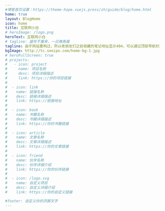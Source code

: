 ```yaml
---
#博客首页设置：https://theme-hope.vuejs.press/zh/guide/blog/home.html
home: true
layout: BlogHome
icon: home
title: 互联网小白
# heroImage: /logo.png
heroText: 互联网小白
# tagline: 盛年不重来，一日难再晨
tagline: 由于网站重构过，所以老朋友们之前收藏的笔记地址显示404，可以通过顶部导航栏找到对应的笔记
bgImage: http://tc.seoipo.com/home-bg-1.jpg
# heroFullScreen: true
# projects:
#   - icon: project
#     name: 项目名称
#     desc: 项目详细描述
#     link: https://你的项目链接
#
#  - icon: link
#    name: 链接名称
#    desc: 链接详细描述
#    link: https://链接地址
#
#  - icon: book
#    name: 书籍名称
#    desc: 书籍详细描述
#    link: https://你的书籍链接
#
#  - icon: article
#    name: 文章名称
#    desc: 文章详细描述
#    link: https://你的文章链接
#
#  - icon: friend
#    name: 伙伴名称
#    desc: 伙伴详细介绍
#    link: https://你的伙伴链接
#
#  - icon: /logo.svg
#    name: 自定义项目
#    desc: 自定义详细介绍
#    link: https://你的自定义链接

#footer: 自定义你的页脚文字
---
```

